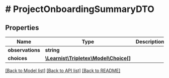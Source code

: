 # # ProjectOnboardingSummaryDTO

## Properties

Name | Type | Description | Notes
------------ | ------------- | ------------- | -------------
**observations** | **string** |  |
**choices** | [**\Learnist\Tripletex\Model\Choice[]**](Choice.md) |  |

[[Back to Model list]](../../README.md#models) [[Back to API list]](../../README.md#endpoints) [[Back to README]](../../README.md)
